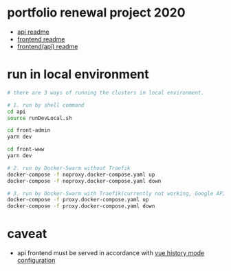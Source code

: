 # portfolio renewal project 2020

- [api readme](https://github.com/rabelais88/portfolio2020/tree/master/api/readme.md)
- [frontend readme](https://github.com/rabelais88/portfolio2020/tree/master/front-www/README.md)
- [frontend(api) readme](https://github.com/rabelais88/portfolio2020/tree/master/front-api/README.md)

# run in local environment

```sh
# there are 3 ways of running the clusters in local environment.

# 1. run by shell command
cd api
source runDevLocal.sh

cd front-admin
yarn dev

cd front-www
yarn dev

# 2. run by Docker-Swarm without Traefik
docker-compose -f noproxy.docker-compose.yaml up
docker-compose -f noproxy.docker-compose.yaml down

# 3. run by Docker-Swarm with Traefik(currently not working, Google API rejects localhost with subdomain)
docker-compose -f proxy.docker-compose.yaml up
docker-compose -f proxy.docker-compose.yaml down
```

# caveat

- api frontend must be served in accordance with [vue history mode configuration](https://router.vuejs.org/guide/essentials/history-mode.html#example-server-configurations)